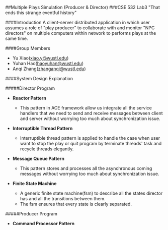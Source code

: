 ##Multiple Plays Simulation (Producer & Director)
###CSE 532 Lab3 "That ends this strange eventful history"

####Introduction
A client-server distributed application in which user assumes a role of "play producer" to collaborate with 
and monitor "NPC directors" on multiple computers within network to performs plays at the same time.

####Group Members
* Yu Xiao(xiao.y@wustl.edu)
* Yuhan Hao(haoyuhan@wustl.edu)
* Anqi Zhang(zhanganqi@wustl.edu)
	
####System Design Explanation

#####Director Program

- **Reactor Pattern** 
  - This pattern in ACE framework allow us integrate all the service handlers 
    that we need to send and receive messages between client and server without
    worrying too much about synchronization issue.
	
- **Interruptible Thread Pattern**	
	- Interruptible thread pattern is applied to handle the case when user want 
	  to stop the play or quit program by terminate threads' task and recycle 
	  threads elegantly.
	  
- **Message Queue Pattern**
  - This pattern stores and processes all the asynchronous coming messages without
    worrying too much about synchronization issue.

- **Finite State Machine** 
	- A generic finite state machine(fsm) to describe all the states director has and 
	  all the transitions between them. 
	- The fsm ensures that every state is clearly separated.
	
#####Producer Program
- **Command Processor Pattern**
    - This pattern used to handle the user input event which validates and parses
      the user input, generates commands that can excutes on the producer. In our
      application, the producer is also an command processor.

- **Reactor Pattern**
    - We diceded to use reactor pattern as the bridge between user interface and
      producer. Reactor acts as an active object which fires the timing event to 
      get command and excute on the producer.

- **Proactor Pattern**
    - This pattern is used to handling asynchronously communication event with
      remote directors.

- **Intercptor Pattern**
    - This pattern is semi-implemented in the application. Instead of building
      a literally *DataEndpoint*, we implemted a MessageHandler which handles the
      protocol serialization and interpreting as long as a new messag is received.

- **Model-View-Controller Pattern**
    - This pattern is in our application.
      * **View** -- *ViewRenderer* corresponds to the logic of presenting the view 
        on screen. It can request a View object to response a draw, scroll event.
        It also support a view switching function if multiple views inside this 
        container.
      * **Model** -- *TableViewCells* are the Model which store the data. They are 
         also used to performs *CRUD* operation on datastore (which resides in 
         *TableView* object). 
      * **Controller** -- Producer and inside service handler is the Controller 
         that can control the rendering behaviour, model modification behaviour.

#### Extended wrapper facade 

- **Message : public std::promise<FutureType>**
    - We designed our own message protocol. This protocol can be used in any kind of 
      message. For this lab, we provide *string* and *unsigned* type of message. 

- **Reactor Service Handler : ACE_Svc_Handler**
	  - Both send and receive in the socket service handler are needed, so we
      write an integrated service handler that can do both work.
	  - Override the handle_input method to handle receiving the message. 
	
#### Insights

This lab integrated the previous part and the ACE network part together and it is a 
really good practice of how to design the lab framework with all the design patterns 
that we have learned.


#### Run the project:

- unzip the file and open the project using vs2012

- Build it to generate debug files.

- Copy `aced.dll` into the debug file. 

- Navigate your terminal to debug file. Use the following command line:
	```
	ProducerProgram.exe
	```
	- Now you should be able to see a screen with user interface.
	  You can use `->` to see check the internal message log and `<-` to get back.
	
- Open another terminal, navigate to debug file. Use the following command line:
	```
	DirectorProgram.exe 1234 localhost <min_threads> <script_file>
	```
	- You can put several script files in the same time, that means you register 
    this director with several script files. Or you can just one script file to 
    different director(a new director needs a new terminal to run it).

#### References
[The link for lab description](http://www.cse.wustl.edu/~cdgill/courses/cse532/lab3/)
